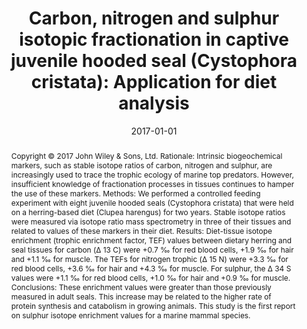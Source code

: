 ﻿---
title: "Carbon, nitrogen and sulphur isotopic fractionation in captive juvenile hooded seal (Cystophora cristata): Application for diet analysis"
date: 2017-01-01
publishDate: 2020-02-22T09:51:32.632030Z
authors: ["M. Pinzone", "M. Acquarone", "L. Huyghebaert", "N. Sturaro", "L.N. Michel", "U. Siebert", "K. Das"]
publication_types: ["2"]
abstract: "Copyright © 2017 John Wiley  &  Sons, Ltd. Rationale: Intrinsic biogeochemical markers, such as stable isotope ratios of carbon, nitrogen and sulphur, are increasingly used to trace the trophic ecology of marine top predators. However, insufficient knowledge of fractionation processes in tissues continues to hamper the use of these markers. Methods: We performed a controlled feeding experiment with eight juvenile hooded seals (Cystophora cristata) that were held on a herring-based diet (Clupea harengus) for two years. Stable isotope ratios were measured via isotope ratio mass spectrometry in three of their tissues and related to values of these markers in their diet. Results: Diet-tissue isotope enrichment (trophic enrichment factor, TEF) values between dietary herring and seal tissues for carbon (Δ 13 C) were +0.7 ‰ for red blood cells, +1.9 ‰ for hair and +1.1 ‰ for muscle. The TEFs for nitrogen trophic (Δ 15 N) were +3.3 ‰ for red blood cells, +3.6 ‰ for hair and +4.3 ‰ for muscle. For sulphur, the Δ 34 S values were +1.1 ‰ for red blood cells, +1.0 ‰ for hair and +0.9 ‰ for muscle. Conclusions: These enrichment values were greater than those previously measured in adult seals. This increase may be related to the higher rate of protein synthesis and catabolism in growing animals. This study is the first report on sulphur isotope enrichment values for a marine mammal species."
featured: false
publication: "*Rapid Communications in Mass Spectrometry*"
doi: "10.1002/rcm.7955"
tags: ["2017"]
---

